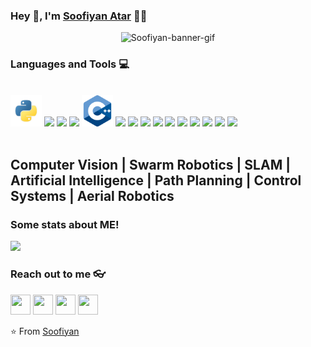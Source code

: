 ### Hey 👋, I'm [Soofiyan Atar]() 👨‍💻

<p align="center"><img src="https://media.giphy.com/media/ToMjGpOavzW0Kxbmb60/giphy.gif" alt="Soofiyan-banner-gif" border="0" height="300px" width ="300px"></p>


### Languages and Tools :computer:

<br/>
<code><img height="50" src="https://raw.githubusercontent.com/github/explore/80688e429a7d4ef2fca1e82350fe8e3517d3494d/topics/python/python.png"></code>
<code><img height="50" src="https://lh3.googleusercontent.com/proxy/c5uaVUTBW56JBWcFPAnIsiLNuaqNaARJBhLfh1Cgaih-CyHRtl1l9AgOo0j4YK_pETJKNiVMGP4un85sp1ufzUB7yZkX5YdMJSeRTjKb00RaCIA0PQ"></code>
<code><img height="50" src="https://www.mathworks.com/company/newsletters/articles/the-mathworks-logo-is-an-eigenfunction-of-the-wave-equation/_jcr_content/mainParsys/image_2.adapt.480.high.gif/1469941373397.gif"></code>
<code><img height="50" src="https://www.st.com/content/dam/logos/stmicroelectronics-logo.jpg"></code>
<code><img height="50" src="https://raw.githubusercontent.com/github/explore/5c058a388828bb5fde0bcafd4bc867b5bb3f26f3/topics/cpp/cpp.png"></code>
<code><img height="50" src="https://i.pinimg.com/originals/66/98/24/669824e8c0825e5e23434d0b4edb9663.jpg"></code>
<code><img height="50" src="https://avatars3.githubusercontent.com/u/14095512?s=400&v=4"></code>
<code><img height="50" src="https://blog.launchdarkly.com/wp-content/uploads/2018/10/visualstudio_code-card.png"></code>
<code><img height="50" src="https://upload.wikimedia.org/wikipedia/commons/4/4a/Pcl_%28PointClouds_library%29_logo_with_text.png"></code>
<code><img height="50" src="https://encrypted-tbn0.gstatic.com/images?q=tbn%3AANd9GcR1jnE2zkTrhd0QraTyuXq96Y-W8QiXk-2jTg&usqp=CAU"></code>
<code><img height="50" src="https://miro.medium.com/max/517/1*myaUwmB7BoXLgz7qRkgm0A.png"></code>
<code><img height="50" src="https://niryo.com/wp-content/uploads/2019/12/CoppeliaSim.png"></code>
<code><img height="50" src="https://encrypted-tbn0.gstatic.com/images?q=tbn%3AANd9GcSSMW0eL_yAqgrJ1zTk3HHWuAnnly2txNWBCA&usqp=CAU"></code>
<code><img height="50" src="https://res.cloudinary.com/practicaldev/image/fetch/s--1li-tJQf--/c_imagga_scale,f_auto,fl_progressive,h_1080,q_auto,w_1080/https://dev-to-uploads.s3.amazonaws.com/i/d4lz71xu99ka09x55m23.png"></code>
<code><img height="50" src="https://repository-images.githubusercontent.com/261098554/76220b00-8e28-11ea-84e9-8ad203a872fd"></code>


<br>
<br>


## Computer Vision **|** Swarm Robotics **|** SLAM **|** Artificial Intelligence **|** Path Planning  **|** Control Systems **|** Aerial Robotics

### Some stats about ME!
<img width="70%" src="https://github-readme-stats.vercel.app/api?username=soofiyan&show_icons=true&theme=tokyonight" />

### Reach out to me 👓

<a href="https://twitter.com/craigysoofiyan"><img src="https://i.ibb.co/kmgQVyW/twitter.png" width="32px" height="32px"></a> <a href="https://github.com/soofiyan"><img src="https://cdn.iconscout.com/icon/free/png-256/github-108-438008.png" width="32px" height="32px"></a> <a href="mailto:soofiyan.a@somaiya.edu"><img src="https://www.iconfinder.com/data/icons/social-icons-circular-color/512/gmail-512.png" width="32px" height="32px"></a> <a href="https://www.linkedin.com/in/soofiyan-atar-93227a131/"><img src="https://i.ibb.co/Kx2GSrT/linkedin.png" width="32px" height="32px"></a>


⭐️ From [Soofiyan](https://github.com/soofiyan)

